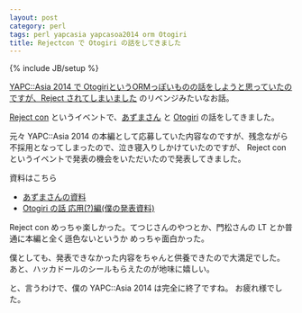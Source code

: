 ```yaml
---
layout: post
category: perl
tags: perl yapcasia yapcasoa2014 orm Otogiri
title: Rejectcon で Otogiri の話をしてきました
---
```

{% include JB/setup %}

[YAPC::Asia 2014 で OtogiriというORMっぽいものの話をしようと思っていたのですが、Reject されてしまいました](http://tsucchi.github.io/perl/2014/07/17/yapc-otogiri-talk-is-rejected) のリベンジみたいなお話。

[Reject con](http://www.zusaar.com/event/14507005) というイベントで、[あずまさん](http://twitter.com/ytnobody) と [Otogiri](https://metacpan.org/pod/Otogiri) の話をしてきました。

元々 YAPC::Asia 2014 の本編として応募していた内容なのですが、残念ながら不採用となってしまったので、泣き寝入りしかけていたのですが、
Reject con というイベントで発表の機会をいただいたので発表してきました。

資料はこちら

+ [あずまさんの資料](http://ytnobody.net/impress/yapc-rejectcon-2014/)
+ [Otogiri の話 応用(?)編(僕の発表資料)](http://tsucchi.github.io/slides/yapcasia/2014-rejectcon/)

Reject con めっちゃ楽しかった。てつじさんのやつとか、門松さんの LT とか普通に本編と全く遜色ないというか
めっちゃ面白かった。

僕としても、発表できなかった内容をちゃんと供養できたので大満足でした。
あと、ハッカドールのシールもらえたのが地味に嬉しい。

と、言うわけで、僕の YAPC::Asia 2014 は完全に終了ですね。
お疲れ様でした。
